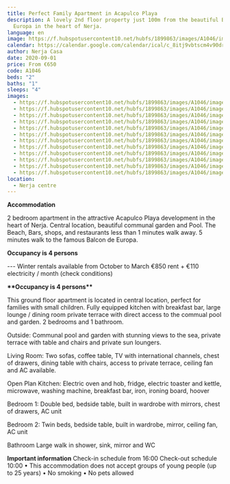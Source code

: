 ```yaml
---
title: Perfect Family Apartment in Acapulco Playa
description: A lovely 2nd floor property just 100m from the beautiful Balcón de
  Europa in the heart of Nerja.
language: en
image: https://f.hubspotusercontent10.net/hubfs/1899863/images/A1046/image07.jpg
calendar: https://calendar.google.com/calendar/ical/c_8itj9vbtscm4v90drd6nvl7jio%40group.calendar.google.com/public/basic.ics
author: Nerja Casa
date: 2020-09-01
price: From €650
code: A1046
beds: "2"
baths: "1"
sleeps: "4"
images:
  - https://f.hubspotusercontent10.net/hubfs/1899863/images/A1046/image-01.jpg
  - https://f.hubspotusercontent10.net/hubfs/1899863/images/A1046/image-02.jpg
  - https://f.hubspotusercontent10.net/hubfs/1899863/images/A1046/image-03.jpg
  - https://f.hubspotusercontent10.net/hubfs/1899863/images/A1046/image-04.jpg
  - https://f.hubspotusercontent10.net/hubfs/1899863/images/A1046/image-05.jpg
  - https://f.hubspotusercontent10.net/hubfs/1899863/images/A1046/image-06.jpg
  - https://f.hubspotusercontent10.net/hubfs/1899863/images/A1046/image-07.jpg
  - https://f.hubspotusercontent10.net/hubfs/1899863/images/A1046/image-08.jpg
  - https://f.hubspotusercontent10.net/hubfs/1899863/images/A1046/image-09.jpg
  - https://f.hubspotusercontent10.net/hubfs/1899863/images/A1046/image-10.jpg
  - https://f.hubspotusercontent10.net/hubfs/1899863/images/A1046/image-11.jpg
  - https://f.hubspotusercontent10.net/hubfs/1899863/images/A1046/image-12.jpg
location:
  - Nerja centre
---
```

**Accommodation**

2 bedroom apartment in the attractive Acapulco Playa development in the heart of Nerja. Central location, beautiful communal garden and Pool. The Beach, Bars, shops, and restaurants less than 1 minutes walk away. 5 minutes walk to the famous Balcon de Europa.

**Occupancy is 4 persons**

\--- Winter rentals available from October to March €850 rent + €110 electricity / month (check conditions)

**\*\*Occupancy is 4 persons\*\***

This ground floor apartment is located in central location, 
perfect for families with small children. Fully equipped kitchen with breakfast bar, large lounge / dining room private terrace with direct access to the commual pool and garden.  2 bedrooms and 1 bathroom. 

Outside:
Communal pool and garden with  stunning views to the sea, private terrace with table and chairs and private sun loungers. 

Living Room: 
Two sofas, coffee table, TV with international channels,  chest of drawers, dining table with chairs, access to private terrace, ceiling fan and AC available. 

Open Plan Kitchen: 
Electric oven and hob, fridge, electric toaster and kettle,  microwave, washing machine, breakfast bar, iron, ironing board, hoover

Bedroom 1: 
Double bed, bedside table, built in wardrobe with mirrors, chest of drawers, AC unit 

Bedroom 2: 
Twin beds, bedside table, built in wardrobe, mirror, ceiling fan, AC unit 

Bathroom
Large walk in shower, sink, mirror and WC

**Important information** Check-in schedule from 16:00 Check-out schedule 10:00 • This accommodation does not accept groups of young people (up to 25 years) • No smoking • No pets allowed